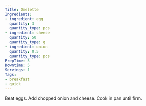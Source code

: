 ```yaml
---
Title: Omelette
Ingredients:
- ingredient: egg
  quantity: 3
  quantity_type: pcs
- ingredient: cheese
  quantity: 50
  quantity_type: g
- ingredient: onion
  quantity: 0.5
  quantity_type: pcs
PrepTime: 5
Downtime: 5
Servings: 1
Tags:
- breakfast
- quick
---
```

Beat eggs. Add chopped onion and cheese. Cook in pan until firm.
